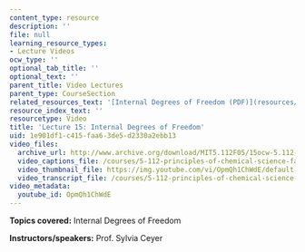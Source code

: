 ```yaml
---
content_type: resource
description: ''
file: null
learning_resource_types:
- Lecture Videos
ocw_type: ''
optional_tab_title: ''
optional_text: ''
parent_title: Video Lectures
parent_type: CourseSection
related_resources_text: '[Internal Degrees of Freedom (PDF)](resources/lecture15)'
resource_index_text: ''
resourcetype: Video
title: 'Lecture 15: Internal Degrees of Freedom'
uid: 1e901df1-c415-faa6-3de5-d2330a2ebb13
video_files:
  archive_url: http://www.archive.org/download/MIT5.112F05/15ocw-5.112-17oct2005-220k.mp4
  video_captions_file: /courses/5-112-principles-of-chemical-science-fall-2005/994d63e3a66850af857afdc9f7855808_OpmQh1ChWdE.vtt
  video_thumbnail_file: https://img.youtube.com/vi/OpmQh1ChWdE/default.jpg
  video_transcript_file: /courses/5-112-principles-of-chemical-science-fall-2005/5ba802d0b541b55b01021f53cdaf522e_OpmQh1ChWdE.pdf
video_metadata:
  youtube_id: OpmQh1ChWdE
---
```


**Topics covered:** Internal Degrees of Freedom

**Instructors/speakers:** Prof. Sylvia Ceyer